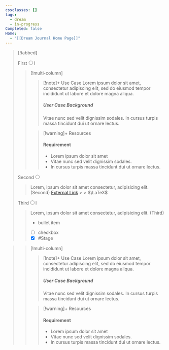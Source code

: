 ```yaml
---
cssclasses: []
tags:
  - dream
  - in-progress
Completed: false
Home:
  - "[[Dream Journal Home Page]]"
---
```

> [!tabbed]
>
> <label>First<input type="radio" name="test" />l</label>
>
>> [!multi-column]
>>
>>> [!note]+ Use Case
>>> Lorem ipsum dolor sit amet, consectetur adipiscing elit, sed do eiusmod tempor incididunt ut labore et dolore magna aliqua.
>>> ##### User Case Background
>>> Vitae nunc sed velit dignissim sodales. In cursus turpis massa tincidunt dui ut ornare lectus.
>>
>>> [!warning]+ Resources
>>> #### Requirement
>>> - Lorem ipsum dolor sit amet
>>> - Vitae nunc sed velit dignissim sodales.
>>> - In cursus turpis massa tincidunt dui ut ornare lectus.
>
> <label>Second<input type="radio" name="test" /></label>
>
> > Lorem, ipsum dolor sit amet consectetur, adipisicing elit. (Second)
> > [External Link](https://google.com) > > $\LaTeX$
>
> <label>Third<input type="radio" name="test" />l</label>
>
> > Lorem, ipsum dolor sit amet consectetur, adipisicing elit. (Third)
> >
> > - bullet item
> > - [ ] checkbox
> > - [x] #Stage


>> [!multi-column]
>>
>>> [!note]+ Use Case
>>> Lorem ipsum dolor sit amet, consectetur adipiscing elit, sed do eiusmod tempor incididunt ut labore et dolore magna aliqua.
>>> ##### User Case Background
>>> Vitae nunc sed velit dignissim sodales. In cursus turpis massa tincidunt dui ut ornare lectus.
>>
>>> [!warning]+ Resources
>>> #### Requirement
>>> - Lorem ipsum dolor sit amet
>>> - Vitae nunc sed velit dignissim sodales.
>>> - In cursus turpis massa tincidunt dui ut ornare lectus.